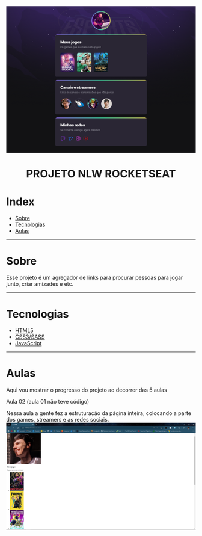 <img align = "center" src="Landing_NLW.png">

<h1 align = "center">PROJETO NLW ROCKETSEAT</h1>

# Index
   * [Sobre](#sobre)
   * [Tecnologias](#tecnologias)
   * [Aulas](#aulas)

---
# Sobre

Esse projeto é um agregador de links para procurar pessoas para jogar junto, criar amizades e etc.

---
# Tecnologias

- [HTML5](https://developer.mozilla.org/pt-BR/docs/Web/HTML)
- [CSS3/SASS](https://developer.mozilla.org/pt-BR/docs/Web/CSS)
- [JavaScript](https://developer.mozilla.org/pt-BR/docs/Web/JavaScript)

---
# Aulas

Aqui vou mostrar o progresso do projeto ao decorrer das 5 aulas

Aula 02 (aula 01 não teve código)

Nessa aula a gente fez a estruturação da página inteira, colocando a parte dos games, streamers e as redes sociais.
<img src="Screenshot (40).png">
